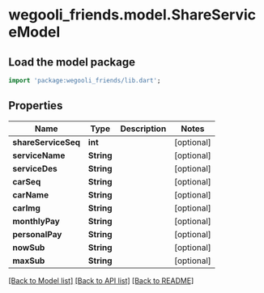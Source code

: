 # wegooli_friends.model.ShareServiceModel

## Load the model package

```dart
import 'package:wegooli_friends/lib.dart';
```

## Properties

| Name                | Type       | Description | Notes      |
| ------------------- | ---------- | ----------- | ---------- |
| **shareServiceSeq** | **int**    |             | [optional] |
| **serviceName**     | **String** |             | [optional] |
| **serviceDes**      | **String** |             | [optional] |
| **carSeq**          | **String** |             | [optional] |
| **carName**         | **String** |             | [optional] |
| **carImg**          | **String** |             | [optional] |
| **monthlyPay**      | **String** |             | [optional] |
| **personalPay**     | **String** |             | [optional] |
| **nowSub**          | **String** |             | [optional] |
| **maxSub**          | **String** |             | [optional] |

[[Back to Model list]](../README.md#documentation-for-models)
[[Back to API list]](../README.md#documentation-for-api-endpoints)
[[Back to README]](../README.md)
